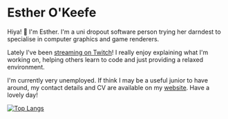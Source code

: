 # Esther O'Keefe 

Hiya! 👋 I'm Esther. I'm a uni dropout software person trying her darndest to
specialise in computer graphics and game renderers.

Lately I've been [streaming on Twitch](https://twitch.tv/esthermations)! I
really enjoy explaining what I'm working on, helping others learn to code and
just providing a relaxed environment.

I'm currently very unemployed. If think I may be a useful junior to have around,
my contact details and CV are available on my
[website](https://esther.okeefe.lgbt). Have a lovely day!

[![Top Langs](https://github-readme-stats.vercel.app/api/top-langs/?username=esthermations&layout=compact)](https://github.com/anuraghazra/github-readme-stats)
